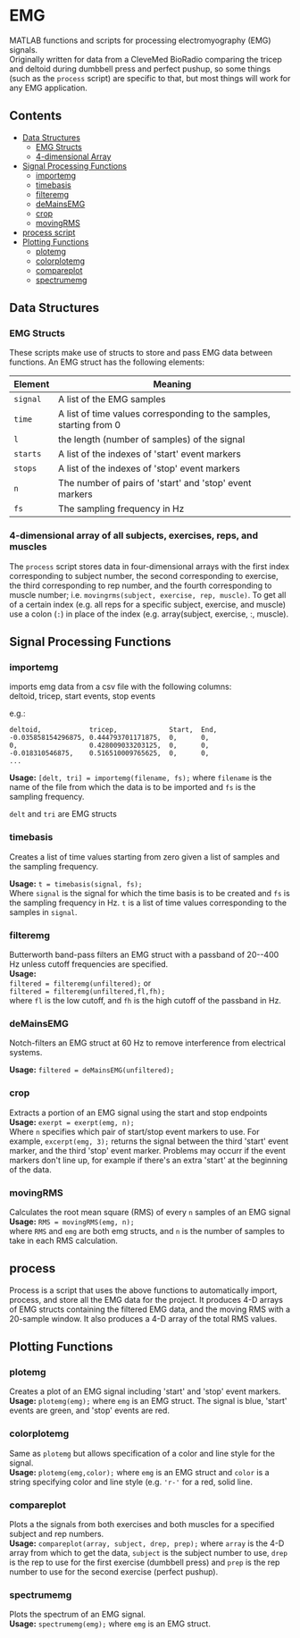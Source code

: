 # EMG
MATLAB functions and scripts for processing electromyography (EMG) signals.  
Originally written for data from a CleveMed BioRadio comparing the tricep and 
deltoid during dumbbell press and perfect pushup, so some things (such as the 
`process` script) are specific to that, but most things will work for any EMG 
application.  

## Contents
* [Data Structures](https://github.com/robbystk/emg#data-structures)
  * [EMG Structs](https://github.com/robbystk/emg#emg-structs)
  * [4-dimensional Array](https://github.com/robbystk/emg#4-dimensional-array-of-all-subjects-exercises-reps-and-muscles)
* [Signal Processing Functions](https://github.com/robbystk/emg#signal-processing-functions)
  * [importemg](https://github.com/robbystk/emg#importemg)
  * [timebasis](https://github.com/robbystk/emg#timebasis)
  * [filteremg](https://github.com/robbystk/emg#filteremg)
  * [deMainsEMG](https://github.com/robbystk/emg#demainsemg)
  * [crop](https://github.com/robbystk/emg#crop)
  * [movingRMS](https://github.com/robbystk/emg#movingrms)
* [process script](https://github.com/robbystk/emg#process)
* [Plotting Functions](https://github.com/robbystk/emg#plotting-functions)
  * [plotemg](https://github.com/robbystk/emg#plotemg)
  * [colorplotemg](https://github.com/robbystk/emg#colorplotemg)
  * [compareplot](https://github.com/robbystk/emg#compareplot)
  * [spectrumemg](https://github.com/robbystk/emg#spectrumemg)

## Data Structures
### EMG Structs
These scripts make use of structs to store and pass EMG data between functions. 
An EMG struct has the following elements:  


Element | Meaning
--------|-------
`signal`|A list of the EMG samples
`time`|A list of time values corresponding to the samples, starting from 0
`l`|the length (number of samples) of the signal
`starts`|A list of the indexes of 'start' event markers
`stops`|A list of the indexes of 'stop' event markers
`n`|The number of pairs of 'start' and 'stop' event markers
`fs`|The sampling frequency in Hz

### 4-dimensional array of all subjects, exercises, reps, and muscles
The `process` script stores data in four-dimensional arrays with the first 
index corresponding to subject number, the second corresponding to exercise, the
third corresponding to rep number, and the fourth corresponding to muscle 
number; i.e. `movingrms(subject, exercise, rep, muscle)`.  To get all of a 
certain index (e.g. all reps for a specific subject, exercise, and muscle) use 
a colon (`:`) in place of the index (e.g. array(subject, exercise, :, muscle).  

## Signal Processing Functions
### importemg
imports emg data from a csv file with the following columns:  
deltoid, tricep, start events, stop events

e.g.: 
```
deltoid,            tricep,             Start,  End,
-0.035858154296875, 0.444793701171875,  0,      0,
0,                  0.428009033203125,  0,      0,
-0.018310546875,    0.516510009765625,  0,      0,
...
```

**Usage:** `[delt, tri] = importemg(filename, fs);` where `filename` is the name of the 
file from which the data is to be imported and `fs` is the sampling frequency.  

`delt` and `tri` are EMG structs

### timebasis
Creates a list of time values starting from zero given a list of samples and the
sampling frequency.  

**Usage:** `t = timebasis(signal, fs);`  
Where `signal` is the signal for which the time basis is to be created and `fs` 
is the sampling frequency in Hz.  `t` is a list of time values corresponding to 
the samples in `signal`.  

### filteremg
Butterworth band-pass filters an EMG struct with a passband of 20--400 Hz 
unless cutoff frequencies are specified.  
**Usage:**  
`filtered = filteremg(unfiltered);`
or  
`filtered = filteremg(unfiltered,fl,fh);`  
where `fl` is the low cutoff, and `fh` is the high cutoff of the passband in Hz.

### deMainsEMG
Notch-filters an EMG struct at 60 Hz to remove interference from electrical 
systems.  

**Usage:** `filtered = deMainsEMG(unfiltered);`

### crop
Extracts a portion of an EMG signal using the start and stop endpoints
**Usage:** `exerpt = exerpt(emg, n);`  
Where `n` specifies which pair of start/stop event markers to use.  For example,
`excerpt(emg, 3);` returns the signal between the third 'start' event marker, 
and the third 'stop' event marker.  Problems may occurr if the event markers 
don't line up, for example if there's an extra 'start' at the beginning of the 
data.  

### movingRMS
Calculates the root mean square (RMS) of every `n` samples of an EMG signal
**Usage:** `RMS = movingRMS(emg, n);`  
where `RMS` and `emg` are both emg structs, and `n` is the number of samples to
take in each RMS calculation.  

## process
Process is a script that uses the above functions to automatically import, 
process, and store all the EMG data for the project.  It produces 4-D arrays of
EMG structs containing the filtered EMG data, and the moving RMS with a 
20-sample window.  It also produces a 4-D array of the total RMS values.  

## Plotting Functions
### plotemg
Creates a plot of an EMG signal including 'start' and 'stop' event markers.  
**Usage:** `plotemg(emg);` where `emg` is an EMG struct.  The signal is blue, 'start' events are green, 
and 'stop' events are red.  

### colorplotemg
Same as `plotemg` but allows specification of a color and line style for the 
signal.  
**Usage:** `plotemg(emg,color);` where `emg` is an EMG struct and `color` is a 
string specifying color and line style (e.g. `'r-'` for a red, solid line.  

### compareplot
Plots a the signals from both exercises and both muscles for a specified 
subject and rep numbers.  
**Usage:** `compareplot(array, subject, drep, prep);` where `array` is the 4-D 
array from which to get the data, `subject` is the subject number to use, `drep`
is the rep to use for the first exercise (dumbbell press) and `prep` is the rep
number to use for the second exercise (perfect pushup).  

### spectrumemg
Plots the spectrum of an EMG signal.  
**Usage:** `spectrumemg(emg);` where `emg` is an EMG struct.  

